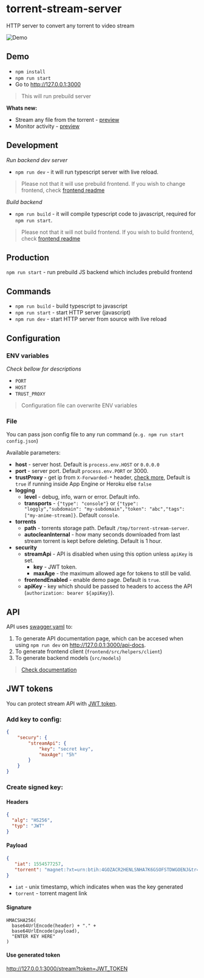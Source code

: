 # torrent-stream-server

HTTP server to convert any torrent to video stream

![Demo](https://i.imgur.com/mIzSYWV.png)

## Demo

* `npm install`
* `npm run start`
* Go to http://127.0.0.1:3000

> This will run prebuild server

**Whats new:**

* Stream any file from the torrent - [preview](https://i.imgur.com/qRmicai.png)
* Monitor activity - [preview](https://i.imgur.com/aPTcl9P.png)

## Development

_Run backend dev server_

* `npm run dev` - it will run typescript server with live reload.

> Please not that it will use prebuild frontend. If you wish to change frontend, check [frontend readme](frontend/README.md)

_Build backend_

* `npm run build` - it will compile typescript code to javascript, required for `npm run start`.

> Please not that it will not build frontend. If you wish to build frontend, check [frontend readme](frontend/README.md)

## Production

`npm run start` - run prebuild JS backend which includes prebuild frontend 

## Commands

* `npm run build` - build typescript to javascript
* `npm run start` - start HTTP server (javascript)
* `npm run dev` - start HTTP server from source with live reload

## Configuration

### ENV variables

_Check bellow for descriptions_

* `PORT`
* `HOST`
* `TRUST_PROXY`

> Configuration file can overwrite ENV variables

### File

You can pass json config file to any run command (`e.g. npm run start config.json`)

Available parameters:

* **host** - server host. Default is `process.env.HOST` or `0.0.0.0`
* **port** - server port. Default `process.env.PORT` or 3000.
* **trustProxy** - get ip from `X-Forwarded-*` header, [check more](https://expressjs.com/en/guide/behind-proxies.html), Default is `true` if running inside App Engine or Heroku else `false`
* **logging**
  * **level** - debug, info, warn or error. Default info.
  * **transports** - `{"type": "console"}` or `{"type": "loggly","subdomain": "my-subdomain","token": "abc","tags":["my-anime-stream]}`. Default `console`.
* **torrents**
  * **path** - torrents storage path. Default `/tmp/torrent-stream-server`.
  * **autocleanInternal** - how many seconds downloaded from last stream torrent is kept before deleting. Default is 1 hour. 
* **security**
  * **streamApi** - API is disabled when using this option unless `apiKey` is set.
    * **key** - JWT token.
    * **maxAge** - the maximum allowed age for tokens to still be valid.
  * **frontendEnabled** - enable demo page. Default is `true`.
  * **apiKey** - key which should be passed to headers to access the API (`authorization: bearer ${apiKey}`).

## API

API uses [swagger.yaml](https://kiralt.github.io/torrent-stream-server/src/swagger.html) to:

1. To generate API documentation page, which can be accesed when using `npm run dev` on http://127.0.0.1:3000/api-docs. 
2. To generate frontend client (`frontend/src/helpers/client`)
3. To generate backend models (`src/models`)

> [Check documentation](https://kiralt.github.io/torrent-stream-server/src/swagger.htmll)

## JWT tokens

You can protect stream API with [JWT token](https://jwt.io/).

### Add key to config:

```json
{
    "secury": {
        "streamApi": {
            "key": "secret key",
            "maxAge": "5h"
        }
    }
}
```

### Create signed key:

#### Headers

```json
{
  "alg": "HS256",
  "typ": "JWT"
}
```

#### Payload

```json
{
   "iat": 1554577257,
   "torrent": "magnet:?xt=urn:btih:4GOZACR2HENLSNHA7K6GSOFSTDWGOENJ&tr=http://nyaa.tracker.wf:7777/announce&tr=udp://tracker.coppersurfer.tk:6969/announce&tr=udp://tracker.internetwarriors.net:1337/announce&tr=udp://tracker.leechersparadise.org:6969/announce&tr=udp://tracker.opentrackr.org:1337/announce&tr=udp://open.stealth.si:80/announce&tr=udp://p4p.arenabg.com:1337/announce&tr=udp://mgtracker.org:6969/announce&tr=udp://tracker.tiny-vps.com:6969/announce&tr=udp://peerfect.org:6969/announce&tr=http://share.camoe.cn:8080/announce&tr=http://t.nyaatracker.com:80/announce&tr=https://open.kickasstracker.com:443/announce"
}
```

* `iat` - unix timestamp, which indicates when was the key generated
* `torrent` - torrent magent link 

#### Signature

```
HMACSHA256(
  base64UrlEncode(header) + "." +
  base64UrlEncode(payload),
  "ENTER KEY HERE"
)
```

#### Use generated token

http://127.0.0.1:3000/stream?token=JWT_TOKEN

